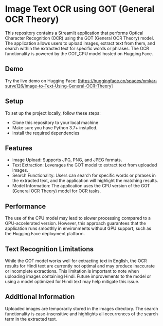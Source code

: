 # Image Text OCR using GOT (General OCR Theory)
This repository contains a Streamlit application that performs Optical Character Recognition (OCR) using the GOT (General OCR Theory) model. The application allows users to upload images, extract text from them, and search within the extracted text for specific words or phrases. The OCR functionality is powered by the GOT_CPU model hosted on Hugging Face.

## Demo
Try the live demo on Hugging Face: [https://huggingface.co/spaces/omkar-surve126/Image-to-Text-Using-General-OCR-Theory]

## Setup
To set up the project locally, follow these steps:
* Clone this repository to your local machine
* Make sure you have Python 3.7+ installed.
* Install the required dependencies

## Features
* Image Upload: Supports JPG, PNG, and JPEG formats.
* Text Extraction: Leverages the GOT model to extract text from uploaded images.
* Search Functionality: Users can search for specific words or phrases in the extracted text, and the application will highlight the matching results.
* Model Information: The application uses the CPU version of the GOT (General OCR Theory) model for OCR tasks.

## Performance
The use of the CPU model may lead to slower processing compared to a GPU-accelerated version. However, this approach guarantees that the application runs smoothly in environments without GPU support, such as the Hugging Face deployment platform.

## Text Recognition Limitations
While the GOT model works well for extracting text in English, the OCR results for Hindi text are currently not optimal and may produce inaccurate or incomplete extractions. This limitation is important to note when uploading images containing Hindi. Future improvements to the model or using a model optimized for Hindi text may help mitigate this issue.

## Additional Information
Uploaded images are temporarily stored in the images directory.
The search functionality is case-insensitive and highlights all occurrences of the search term in the extracted text.
